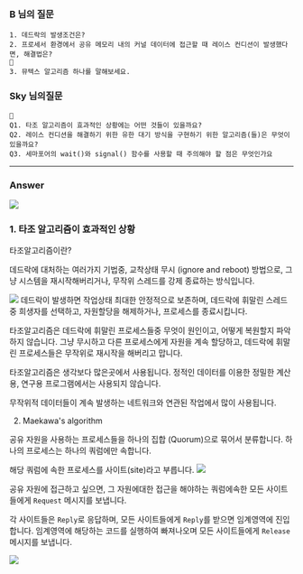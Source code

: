 ### B 님의 질문

```
1. 데드락의 발생조건은?
2. 프로세서 환경에서 공유 메모리 내의 커널 데이터에 접근할 때 레이스 컨디션이 발생했다면, 해결법은?
👀
3. 뮤텍스 알고리즘 하나를 말해보세요.
```

### Sky 님의질문
```
👀
Q1. 타조 알고리즘이 효과적인 상황에는 어떤 것들이 있을까요?
Q2. 레이스 컨디션을 해결하기 위한 유한 대기 방식을 구현하기 위한 알고리즘(들)은 무엇이 있을까요?
Q3. 세마포어의 wait()와 signal() 함수를 사용할 때 주의해야 할 점은 무엇인가요
```


---

### Answer

![](https://d2u3dcdbebyaiu.cloudfront.net/uploads/atch_img/393/78d5d61c599b5643b604ff06f90475df_crop.jpeg)

### 1. 타조 알고리즘이 효과적인 상황

타조알고리즘이란?

데드락에 대처하는 여러가지 기법중, 교착상태 무시 (ignore and reboot)
방법으로, 그냥 시스템을 재시작해버리거나, 무작위 스레드를 강제 종료하는 방식입니다.

![](https://www.baeldung.com/wp-content/uploads/sites/4/2023/04/SA-1.png)
데드락이 발생하면 작업상태 최대한 안정적으로 보존하며, 데드락에 휘말린 스레드중 희생자를 선택하고,
자원할당을 해제하거나, 프로세스를 종료시킵니다.

타조알고리즘은 데드락에 휘말린 프로세스들중 무엇이 원인이고, 어떻게 복원할지 파악하지 않습니다.
그냥 무시하고 다른 프로세스에게 자원을 계속 할당하고, 
데드락에 휘말린 프로세스들은 무작위로 재시작을 해버리고 맙니다.

타조알고리즘은 생각보다 많은곳에서 사용됩니다.
정적인 데이터를 이용한 정밀한 계산용, 연구용 프로그램에서는 사용되지 않습니다.

무작위적 데이터들이 계속 발생하는 네트워크와 연관된 
작업에서 많이 사용됩니다.

2. Maekawa's algorithm

공유 자원을 사용하는 프로세스들을 하나의 집합 (Quorum)으로 묶어서 분류합니다.
하나의 프로세스는 하나의 쿼럼에만 속합니다.

해당 쿼럼에 속한 프로세스를 사이트(site)라고 부릅니다.
![](https://image2.slideserve.com/5117827/maekawa-s-algorithm-n.jpg)

공유 자원에 접근하고 싶으면, 그 자원에대한 접근을 해야하는 쿼럼에속한
모든 사이트들에게 `Request` 메시지를 보냅니다.

각 사이트들은 `Reply`로 응답하며, 모든 사이트들에게 `Reply`를 받으면 임계영역에 진입합니다.
임계영역에 해당하는 코드를 실행하여 빠져나오며 모든 사이트들에게 `Release` 메시지를 보냅니다.

![](https://www.slideserve.com/hang/mutual-exclusion-problem-specifications)


